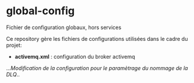 # global-config
Fichier de configuration globaux, hors services

Ce repository gère les fichiers de configurations utilisées dans le cadre du projet:

* **activemq.xml** : configuration du broker activemq

...*Modification de la configuration pour le paramètrage du nommage de la DLQ*..

